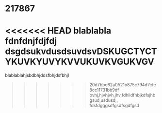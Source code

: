 # 217867 
<<<<<<< HEAD
blablabla  fdnfdnjfdjfdj
dsgdsukvdusdsuvdsvDSKUGCTYCTYKUVKYUVYKVVUKUVKVGUKVGV
=======
blablablahjsbdbhjddsfbhjdsfbhjl
>>>>>>> 20d7bbc62a0521b875c794d7cfe8cc11731bb9df
 bvhj,hjvhjvh,jhv,fdhlidfhbjkdfsjhb
gsud,usdusd,,
fdsfdgggsdfgsdfsgdfgsd
